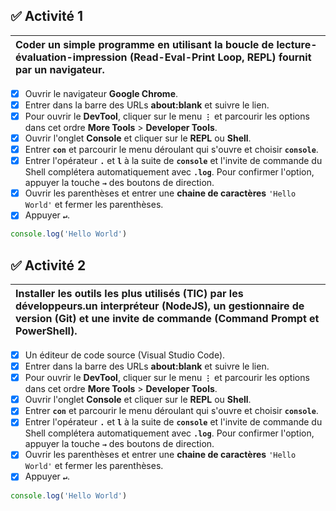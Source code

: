 
## :white_check_mark: **Activité 1**

|Coder un simple programme en utilisant la boucle de lecture-évaluation-impression (Read-Eval-Print Loop, REPL) fournit par un navigateur.|
|:---|
- [x] Ouvrir le navigateur **Google Chrome**.
- [x] Entrer dans la barre des URLs **about:blank** et suivre le lien.
- [x] Pour ouvrir le **DevTool**, cliquer sur le menu **`⋮`** et parcourir les options dans cet ordre **More Tools** > **Developer Tools**.
- [x] Ouvrir l'onglet **Console** et cliquer sur le **REPL** ou **Shell**.
- [x] Entrer **`con`** et parcourir le menu déroulant qui s'ouvre et choisir **`console`**.
- [x] Entrer l'opérateur **`.`** et **`l`** à la suite de **`console`** et l'invite de commande du Shell complétera automatiquement avec **`.log`**. Pour confirmer l'option, appuyer la touche **`→`** des boutons de direction.
- [x] Ouvrir les parenthèses et entrer une **chaine de caractères** `'Hello World'` et fermer les parenthèses.
- [x] Appuyer **`↵`**.
```js
console.log('Hello World')
```

## :white_check_mark: **Activité 2**

|Installer les outils les plus utilisés (TIC) par les développeurs.un interpréteur (NodeJS), un gestionnaire de version (Git) et une invite de commande (Command Prompt et PowerShell).|
|:---|
- [x] Un éditeur de code source (Visual Studio Code).
- [x] Entrer dans la barre des URLs **about:blank** et suivre le lien.
- [x] Pour ouvrir le **DevTool**, cliquer sur le menu **`⋮`** et parcourir les options dans cet ordre **More Tools** > **Developer Tools**.
- [x] Ouvrir l'onglet **Console** et cliquer sur le **REPL** ou **Shell**.
- [x] Entrer **`con`** et parcourir le menu déroulant qui s'ouvre et choisir **`console`**.
- [x] Entrer l'opérateur **`.`** et **`l`** à la suite de **`console`** et l'invite de commande du Shell complétera automatiquement avec **`.log`**. Pour confirmer l'option, appuyer la touche **`→`** des boutons de direction.
- [x] Ouvrir les parenthèses et entrer une **chaine de caractères** `'Hello World'` et fermer les parenthèses.
- [x] Appuyer **`↵`**.
```js
console.log('Hello World')
```
